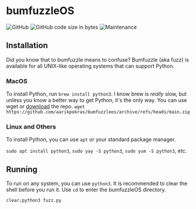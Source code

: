 # bumfuzzleOS
![GitHub](https://img.shields.io/github/license/aarikpokras/bumfuzzleOS) ![GitHub code size in bytes](https://img.shields.io/github/languages/code-size/aarikpokras/bumfuzzleOS) ![Maintenance](https://img.shields.io/maintenance/yes/2022)
## Installation
Did you know that to bumfuzzle means to confuse?
Bumfuzzle (aka fuzz) is available for all UNIX-like operating systems that can support Python.
### MacOS
To install Python, run `brew install python3`. I know brew is *really* slow, but unless you know a better way to get Python, it's the only way.
You can use wget or <a href = "https://github.com/aarikpokras/bumfuzzleos/archive/refs/heads/main.zip">download</a> the repo.
`wget https://github.com/aarikpokras/bumfuzzleos/archive/refs/heads/main.zip`
### Linux and Others
To install Python, you can use `apt` or your standard package manager.

`sudo apt install python3`, `sudo yay -S python3`, `sudo yum -S python3`, etc.
## Running
To run on any system, you can use `python3`. It is recommended to clear the shell before you run it. Use `cd` to enter the bumfuzzleOS directory.

`clear;python3 fuzz.py`
